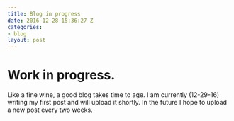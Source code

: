 ```yaml
---
title: Blog in progress
date: 2016-12-28 15:36:27 Z
categories:
- blog
layout: post
---
```


# Work in progress.

Like a fine wine, a good blog takes time to age. I am currently (12-29-16) writing my first post and will upload it shortly. 
In the future I hope to upload a new post every two weeks. 

